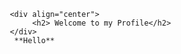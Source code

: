            <div align="center">
                <h2> Welcome to my Profile</h2>
           </div>
            **Hello**
           
